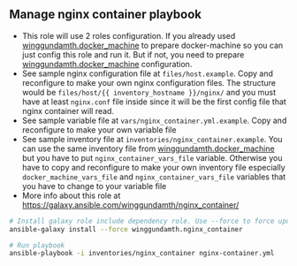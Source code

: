 Manage nginx container playbook
---------------------------------------------------------------------------

- This role will use 2 roles configuration. If you already used [winggundamth.docker_machine](docker_machine.md) to prepare docker-machine so you can just config this role and run it. But if not, you need to prepare [winggundamth.docker_machine](docker_machine.md) configuration.
- See sample nginx configuration file at ```files/host.example```. Copy and reconfigure to make your own nginx configuration files. The structure would be ```files/host/{{ inventory_hostname }}/nginx/``` and you must have at least ```nginx.conf``` file inside since it will be the first config file that nginx container will read.
- See sample variable file at ```vars/nginx_container.yml.example```. Copy and reconfigure to make your own variable file
- See sample inventory file at ```inventories/nginx_container.example```. You can use the same inventory file from [winggundamth.docker_machine](docker_machine.md) but you have to put ```nginx_container_vars_file``` variable. Otherwise you have to copy and reconfigure to make your own inventory file especially ```docker_machine_vars_file``` and ```nginx_container_vars_file``` variables that you have to change to your variable file
- More info about this role at https://galaxy.ansible.com/winggundamth/nginx_container/

```bash
# Install galaxy role include dependency role. Use --force to force update to latest
ansible-galaxy install --force winggundamth.nginx_container

# Run playbook
ansible-playbook -i inventories/nginx_container nginx-container.yml
```
